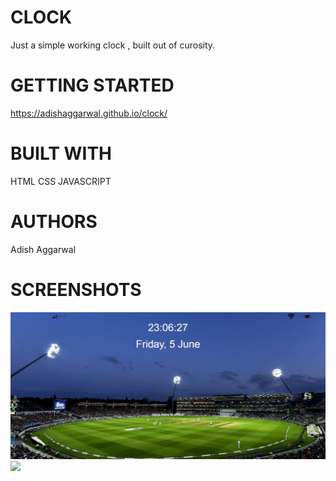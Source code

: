 # CLOCK
Just a simple working clock , built out of curosity.

# GETTING STARTED
https://adishaggarwal.github.io/clock/


# BUILT WITH
HTML
CSS
JAVASCRIPT


# AUTHORS
Adish Aggarwal

# SCREENSHOTS
![](images/1.JPG)
![](images/2.JPG)

